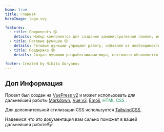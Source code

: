 ```yaml
---
home: true
title: Главная
heroImage: logo.svg

features:
  - title: Components 😮
    details: Набор компонентов для создания административной панели, использующий впечатляющие компоненты Vue.
  - title: Готовые функции 😊
    details: Готовые функции упрощают работу, избавляя от необходимости повторять один и тот же код, также упрощая взаимодействие с данными сервера.
  - title: Поддержка 😝
    details: Создан лучшими разработчиками мира, постоянно обновляется по мере разработки проекта.

footer: Created by Nikita Guryanov
---
```


<style lang="scss">
@tailwind utilities;

.tw-text-primary {
  color: var(--vp-c-accent, #299764);
}
.tw-bg-primary {
  color: var(--vp-c-accent, #299764);
}
.tag {
  padding: 5px 10px;
  border: 1px solid #19B58F;
}
</style>

## Доп Информация

Проект был создан на 
[VuePress v2](https://vuepress.vuejs.org/)
и может использовать для дальнейшей работы
[Markdown](https://vuepress.vuejs.org/guide/markdown.html), 
[Vue v3](https://v3.ru.vuejs.org/ru/), 
[Emoji](https://github.com/markdown-templates/markdown-emojis),
<span class="tw-text-primary">HTML CSS</span>
.

Для дополнительной стилизации CSS используется
[TailwindCSS](https://tailwindcss.com/),

Надеемся что это документация вам сильно поможет в вашей дальнейшей работе!😽